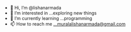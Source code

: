 - 👋 Hi, I’m @lishanarmada
- 👀 I’m interested in ...exploring new things
- 🌱 I’m currently learning ...programming
- 📫 How to reach me ...muralalishanarmada@gmail.com

<!---
lishanarmada/lishanarmada is a ✨ special ✨ repository because its `README.md` (this file) appears on your GitHub profile.
You can click the Preview link to take a look at your changes.
--->
